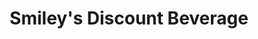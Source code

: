 ---
title: "Smiley's Discount Beverage"
url: /dover/smileys-discount-beverage/
shop: convenience
---
